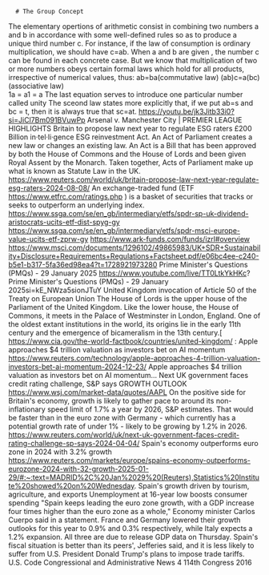       # The Group Concept
The  elementary opertions of arithmetic consist in combining two numbers a and b in accordance with some well-defined rules so as to produce a unique third number c. For instance, if the law of consumption is ordinary multiplication, we should have c=ab.
  When a and b are given , the number c can be found in each concrete case.
      But we know that multiplication of two or more numbers obeys certain formal laws which hold for all products, irrespective of numerical values, thus:
                                                                ab=ba(commutative law)
                                                              (ab)c=a(bc) (associative law)   
                                                                 1a = a1 = a 
  The last equation serves to introduce one particular number called unity
     The sceond law states more explicitly that, if we put ab=s and bc = t, then it is always true that sc=at. https://youtu.be/jk3Jitb33i0?si=JiCl7Bm091BVuwPp Arsenal v. Manchester City | PREMIER LEAGUE HIGHLIGHTS  Britain to propose law next year to regulate ESG raters £200 Billion in·tel·li·gence ESG reinvestment Act. An Act of Parliament creates a new law or changes an existing law. An Act is a Bill that has been approved by both the House of Commons and the House of Lords and been given Royal Assent by the Monarch. Taken together, Acts of Parliament make up what is known as Statute Law in the UK. https://www.reuters.com/world/uk/britain-propose-law-next-year-regulate-esg-raters-2024-08-08/  An exchange-traded fund (ETF https://www.etfrc.com/ratings.php )  is a basket of securities that tracks or seeks to outperform an underlying index. https://www.ssga.com/se/en_gb/intermediary/etfs/spdr-sp-uk-dividend-aristocrats-ucits-etf-dist-spyg-gy https://www.ssga.com/se/en_gb/intermediary/etfs/spdr-msci-europe-value-ucits-etf-zprw-gy   https://www.ark-funds.com/funds/izrl#overview https://www.msci.com/documents/1296102/49865983/UK+SDR+Sustainability+Disclosure+Requirements+Regulations+Factsheet.pdf/e06bc4ee-c240-b5e1-b317-5fa36ed98ea4?t=1728921973280 Prime Minister's Questions (PMQs) - 29 January 2025 https://www.youtube.com/live/TT0LtkYkHKc? Prime Minister's Questions (PMQs) - 29 January 2025si=kE_NWza5sionJTuY  United Kingdom invocation of Article 50 of the Treaty on European Union The House of Lords is the upper house of the Parliament of the United Kingdom. Like the lower house, the House of Commons, it meets in the Palace of Westminster in London, England. One of the oldest extant institutions in the world, its origins lie in the early 11th century and the emergence of bicameralism in the 13th century.[ https://www.cia.gov/the-world-factbook/countries/united-kingdom/ : Apple approaches $4 trillion valuation as investors bet on AI momentum    https://www.reuters.com/technology/apple-approaches-4-trillion-valuation-investors-bet-ai-momentum-2024-12-23/  Apple approaches $4 trillion valuation as investors bet on AI momentum... Next UK government faces credit rating challenge, S&P says GROWTH OUTLOOK https://www.wsj.com/market-data/quotes/AAPL
On the positive side for Britain's economy, growth is likely to gather pace to around its non-inflationary speed limit of 1.7% a year by 2026, S&P estimates. That would be faster than in the euro zone with Germany - which currently has a potential growth rate of under 1% - likely to be growing by 1.2% in 2026. https://www.reuters.com/world/uk/next-uk-government-faces-credit-rating-challenge-sp-says-2024-04-04/   Spain's economy outperforms euro zone in 2024 with 3.2% growth https://www.reuters.com/markets/europe/spains-economy-outperforms-eurozone-2024-with-32-growth-2025-01-29/#:~:text=MADRID%2C%20Jan%2029%20(Reuters),Statistics%20Institute%20showed%20on%20Wednesday. Spain's growth driven by tourism, agriculture, and exports
Unemployment at 16-year low boosts consumer spending  "Spain keeps leading the euro zone growth, with a GDP increase four times higher than the euro zone as a whole," Economy minister Carlos Cuerpo said in a statement.
France and Germany lowered their growth outlooks for this year to 0.9% and 0.3% respectively, while Italy expects a 1.2% expansion. All three are due to release GDP data on Thursday.
Spain's fiscal situation is better than its peers', Jefferies said, and it is less likely to suffer from U.S. President Donald Trump's plans to impose trade tariffs.    
 U.S. Code Congressional and Administrative News 4 114th Congress 2016

